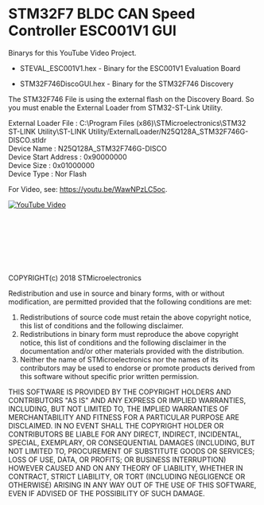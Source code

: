 # STM32F7 BLDC CAN Speed Controller ESC001V1 GUI

Binarys for this YouTube Video Project.

* STEVAL_ESC001V1.hex - Binary for the ESC001V1 Evaluation Board

* STM32F746DiscoGUI.hex - Binary for the STM32F746 Discovery

The STM32F746 File is using the external flash on the Discovery Board. So you must enable the External Loader from STM32-ST-Link Utility. 

External Loader File : C:\Program Files (x86)\STMicroelectronics\STM32 ST-LINK Utility\ST-LINK Utility/ExternalLoader/N25Q128A_STM32F746G-DISCO.stldr
<br>Device Name          : N25Q128A_STM32F746G-DISCO
<br>Device Start Address : 0x90000000
<br>Device Size          : 0x01000000
<br>Device Type          : Nor Flash


For Video, see: <https://youtu.be/WawNPzLC5oc>.


[![YouTube Video](http://img.youtube.com/vi/WawNPzLC5oc/0.jpg)](http://www.youtube.com/watch?v=WawNPzLC5oc "STM32F7 BLDC CAN Speed Controller ESC001V1 GUI")




<br>
<br>
<br>
<br>
<br>
<br>

COPYRIGHT(c) 2018 STMicroelectronics

Redistribution and use in source and binary forms, with or without modification,
are permitted provided that the following conditions are met:

1. Redistributions of source code must retain the above copyright notice,
    this list of conditions and the following disclaimer.
2. Redistributions in binary form must reproduce the above copyright notice,
    this list of conditions and the following disclaimer in the documentation
    and/or other materials provided with the distribution.
3. Neither the name of STMicroelectronics nor the names of its contributors
    may be used to endorse or promote products derived from this software
    without specific prior written permission.

THIS SOFTWARE IS PROVIDED BY THE COPYRIGHT HOLDERS AND CONTRIBUTORS "AS IS"
AND ANY EXPRESS OR IMPLIED WARRANTIES, INCLUDING, BUT NOT LIMITED TO, THE
IMPLIED WARRANTIES OF MERCHANTABILITY AND FITNESS FOR A PARTICULAR PURPOSE ARE
DISCLAIMED. IN NO EVENT SHALL THE COPYRIGHT HOLDER OR CONTRIBUTORS BE LIABLE
FOR ANY DIRECT, INDIRECT, INCIDENTAL, SPECIAL, EXEMPLARY, OR CONSEQUENTIAL
DAMAGES (INCLUDING, BUT NOT LIMITED TO, PROCUREMENT OF SUBSTITUTE GOODS OR
SERVICES; LOSS OF USE, DATA, OR PROFITS; OR BUSINESS INTERRUPTION) HOWEVER
CAUSED AND ON ANY THEORY OF LIABILITY, WHETHER IN CONTRACT, STRICT LIABILITY,
OR TORT (INCLUDING NEGLIGENCE OR OTHERWISE) ARISING IN ANY WAY OUT OF THE USE
OF THIS SOFTWARE, EVEN IF ADVISED OF THE POSSIBILITY OF SUCH DAMAGE.